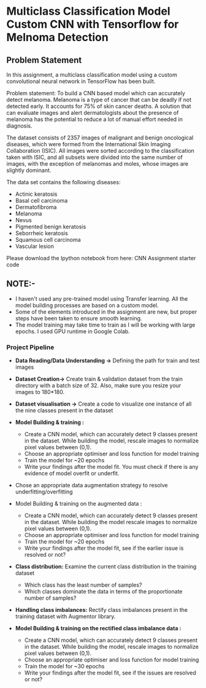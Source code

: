 # Multiclass Classification Model Custom CNN with Tensorflow for Melnoma Detection


## Problem Statement
In this assignment, a multiclass classification model using a custom convolutional neural network in TensorFlow has been built.

 
 
Problem statement: To build a CNN based model which can accurately detect melanoma. Melanoma is a type of cancer that can be deadly if not detected early. It accounts for 75% of skin cancer deaths. A solution that can evaluate images and alert dermatologists about the presence of melanoma has the potential to reduce a lot of manual effort needed in diagnosis.



The dataset consists of 2357 images of malignant and benign oncological diseases, which were formed from the International Skin Imaging Collaboration (ISIC). All images were sorted according to the classification taken with ISIC, and all subsets were divided into the same number of images, with the exception of melanomas and moles, whose images are slightly dominant.


The data set contains the following diseases:

  - Actinic keratosis
  - Basal cell carcinoma
  - Dermatofibroma
  - Melanoma
  - Nevus
  - Pigmented benign keratosis
  - Seborrheic keratosis
  - Squamous cell carcinoma
  - Vascular lesion
 
Please download the Ipython notebook from here:
CNN Assignment starter code

## NOTE:-
  - I haven't used any pre-trained model using Transfer learning. All the model building processes are based on a custom model.
  - Some of the elements introduced in the assignment are new, but proper steps have been taken to ensure smooth learning.
  - The model training may take time to train as I will be working with large epochs. I used GPU runtime in Google Colab.
 

### Project Pipeline
  - **Data Reading/Data Understanding →** Defining the path for train and test images 
  - **Dataset Creation→** Create train & validation dataset from the train directory with a batch size of 32. Also, make sure you resize your images to 180*180.
  - **Dataset visualisation →** Create a code to visualize one instance of all the nine classes present in the dataset 

  - **Model Building & training :** 
    - Create a CNN model, which can accurately detect 9 classes present in the           dataset. While building the model, rescale images to normalize pixel values         between (0,1).
    - Choose an appropriate optimiser and loss function for model training
    - Train the model for ~20 epochs
    - Write your findings after the model fit. You must check if there is any             evidence of model overfit or underfit.
  - Chose an appropriate data augmentation strategy to resolve underfitting/overfitting 
  - Model Building & training on the augmented data :
    - Create a CNN model, which can accurately detect 9 classes present in the dataset. While building the model rescale images to normalize pixel values between (0,1).
    - Choose an appropriate optimiser and loss function for model training
    - Train the model for ~20 epochs
    - Write your findings after the model fit, see if the earlier issue is resolved or not?
  - **Class distribution:** Examine the current class distribution in the training dataset 
    - Which class has the least number of samples?
    - Which classes dominate the data in terms of the proportionate number of samples?
  - **Handling class imbalances:** Rectify class imbalances present in the training dataset with Augmentor library.
  - **Model Building & training on the rectified class imbalance data :**
    - Create a CNN model, which can accurately detect 9 classes present in the            dataset. While building the model, rescale images to normalize pixel values        between (0,1).
    - Choose an appropriate optimiser and loss function for model training
    - Train the model for ~30 epochs
    - Write your findings after the model fit, see if the issues are resolved or not? 
